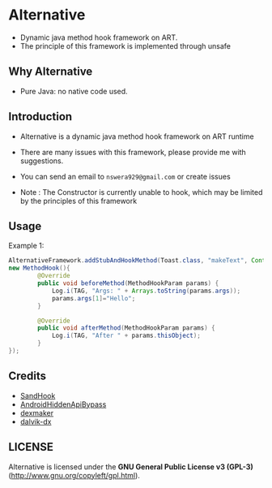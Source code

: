 # Alternative

- Dynamic java method hook framework on ART.
- The principle of this framework is implemented through unsafe

## Why Alternative

- Pure Java: no native code used.

## Introduction

- Alternative is a dynamic java method hook framework on ART runtime

- There are many issues with this framework, please provide me with suggestions.
- You can send an email to `nswera929@gmail.com` or create issues

- Note : The Constructor is currently unable to hook, which may be limited by the principles of this framework 

## Usage
Example 1: 
```java
AlternativeFramework.addStubAndHookMethod(Toast.class, "makeText", Context.class, CharSequence.class, int.class, 
new MethodHook(){
        @Override
        public void beforeMethod(MethodHookParam params) {
            Log.i(TAG, "Args: " + Arrays.toString(params.args));
            params.args[1]="Hello";
        }

        @Override
        public void afterMethod(MethodHookParam params) {
            Log.i(TAG, "After " + params.thisObject);
        }
});
```

## Credits
- [SandHook](https://github.com/ganyao114/SandHook)
- [AndroidHiddenApiBypass](https://github.com/LSPosed/AndroidHiddenApiBypass)
- [dexmaker](https://github.com/linkedin/dexmaker/)
- [dalvik-dx](https://github.com/JakeWharton/dalvik-dx)

## LICENSE

Alternative is licensed under the **GNU General Public License v3 (GPL-3)** (http://www.gnu.org/copyleft/gpl.html).

